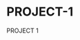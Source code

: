 # PROJECT-1
PROJECT 1
<?php namespace App\Controllers;

class Page extends BaseController
{
	public function about()
	{
		echo view("about");
	}
    
    public function contact()
	{
		echo view("contact");
	}
    
    public function faqs()
	{
		echo view("faqs");
    }
}
